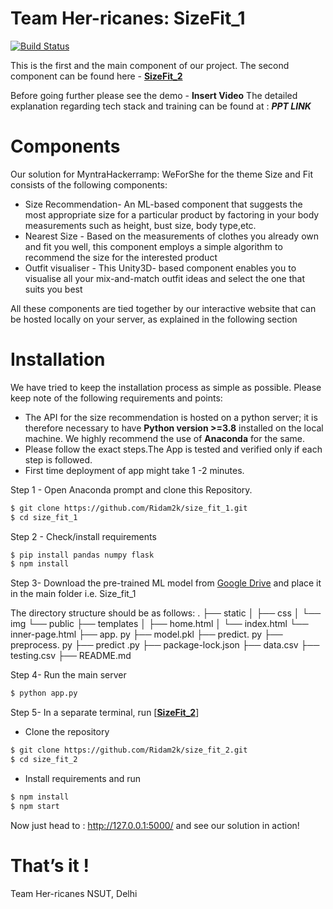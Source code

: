 ﻿

# Team Her-ricanes: SizeFit_1

[![Build Status](https://travis-ci.org/joemccann/dillinger.svg?branch=master)](https://travis-ci.org/joemccann/dillinger)

This is the first and the main component of our project. The second component can be found here - [**SizeFit_2**](https://github.com/Ridam2k/size_fit_2.git)

Before going further please see the demo - ****Insert Video****
The detailed explanation regarding tech stack and training can be found at : ***PPT LINK***


# Components
   
   Our solution for MyntraHackerramp: WeForShe for the theme Size and Fit consists of the following components:  
-   Size Recommendation- An ML-based component that suggests the most appropriate size for a particular product by factoring in your body measurements such as height, bust size, body type,etc. 
-   Nearest Size - Based on the measurements of clothes you already own and fit you well, this component employs a simple algorithm to recommend the size for the interested product
-   Outfit visualiser - This Unity3D- based component enables you to visualise all your mix-and-match outfit ideas and select the one that suits you best 

All these components are tied together by our interactive website that can be hosted locally on your server, as explained in the following section

# Installation

We have tried to keep the installation process as simple as possible. Please keep note of the following requirements and points:

-   The API for the size recommendation is hosted on a python server; it is therefore necessary to have **Python version >=3.8** installed on the local machine. We highly recommend the use of **Anaconda** for the same.
- Please follow the exact steps.The App is tested and verified only if each step is followed.
-   First time deployment of app might take 1 -2 minutes.

Step 1 - Open Anaconda prompt and clone this Repository.

```sh
$ git clone https://github.com/Ridam2k/size_fit_1.git
$ cd size_fit_1
```

Step 2 - Check/install requirements
```sh
$ pip install pandas numpy flask
$ npm install
```

Step 3- Download the pre-trained ML model from [Google Drive](https://drive.google.com/file/d/1k1smJ4WUg9q1qgzVtB1SDv7PHczVLjAt/view?usp=sharing) and place it in the main folder i.e. Size_fit_1

The directory structure should be as follows:
 .
├── static
│   ├── css
│   └── img
    └── public
├── templates
│   ├── home.html
│   └── index.html
    └── inner-page.html
├── app. py
├── model.pkl
├── predict. py
├── preprocess. py
├── predict .py
├── package-lock.json
├── data.csv
├── testing.csv
├── README.md

Step 4- Run the main server
```sh
$ python app.py
```
Step  5- In a separate terminal, run [**[SizeFit_2](https://github.com/Ridam2k/size_fit_2.git)**] 
- Clone the repository
```sh
$ git clone https://github.com/Ridam2k/size_fit_2.git
$ cd size_fit_2
```
- Install requirements and run
```sh
$ npm install
$ npm start
```
Now just head to : http://127.0.0.1:5000/ and see our solution in action!

# That’s it !

Team Her-ricanes 
NSUT, Delhi
